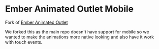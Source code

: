 # Ember Animated Outlet Mobile

Fork of [Ember Animated Outlet](https://travis-ci.org/billysbilling/ember-animated-outlet)

We forked this as the main repo doesn't have support for mobile so we wanted to
make the animations more native looking and also have it work with touch events.


